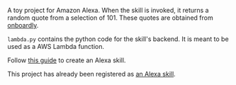 A toy project for Amazon Alexa. When the skill is invoked, it returns a random quote from a selection of 101. These quotes are obtained from [onboardly](http://onboardly.com/content-marketing/101-kickass-startup-quotes/).

`lambda.py` contains the python code for the skill's backend. It is meant to be used as a AWS Lambda function.

Follow [this guide](https://developer.amazon.com/public/solutions/alexa/alexa-skills-kit/getting-started-guide) to create an Alexa skill.

This project has already been registered as [an Alexa skill](https://www.amazon.co.uk/Shuai-Yuan-StartupQuotes/dp/B073XRH1S7).
